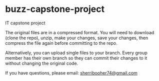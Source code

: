 # buzz-capstone-project
IT capstone project

The original files are in a compressed format. You will need to download (clone the repo), unzip, make your changes, save your changes, then compress the file again before committing to the repo. 

Alternatively, you can upload single files to your branch. Every group member has their own branch so they can commit their changes to it without changing the original code.

If you have questions, please email: sherribooher74@gmail.com
